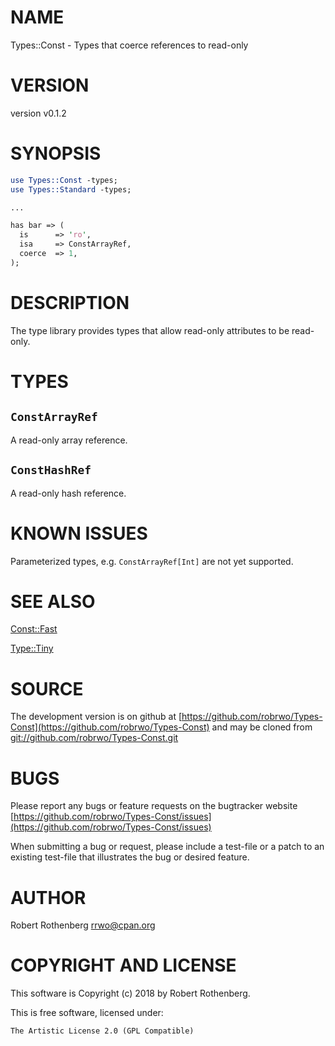 # NAME

Types::Const - Types that coerce references to read-only

# VERSION

version v0.1.2

# SYNOPSIS

```perl
use Types::Const -types;
use Types::Standard -types;

...

has bar => (
  is      => 'ro',
  isa     => ConstArrayRef,
  coerce  => 1,
);
```

# DESCRIPTION

The type library provides types that allow read-only attributes to be
read-only.

# TYPES

## `ConstArrayRef`

A read-only array reference.

## `ConstHashRef`

A read-only hash reference.

# KNOWN ISSUES

Parameterized types, e.g. `ConstArrayRef[Int]` are not yet supported.

# SEE ALSO

[Const::Fast](https://metacpan.org/pod/Const::Fast)

[Type::Tiny](https://metacpan.org/pod/Type::Tiny)

# SOURCE

The development version is on github at [https://github.com/robrwo/Types-Const](https://github.com/robrwo/Types-Const)
and may be cloned from [git://github.com/robrwo/Types-Const.git](git://github.com/robrwo/Types-Const.git)

# BUGS

Please report any bugs or feature requests on the bugtracker website
[https://github.com/robrwo/Types-Const/issues](https://github.com/robrwo/Types-Const/issues)

When submitting a bug or request, please include a test-file or a
patch to an existing test-file that illustrates the bug or desired
feature.

# AUTHOR

Robert Rothenberg <rrwo@cpan.org>

# COPYRIGHT AND LICENSE

This software is Copyright (c) 2018 by Robert Rothenberg.

This is free software, licensed under:

```
The Artistic License 2.0 (GPL Compatible)
```
